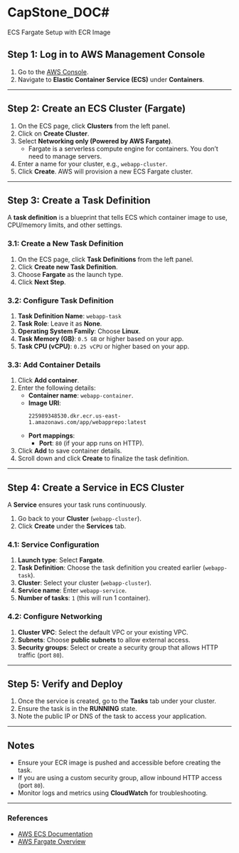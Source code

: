 # CapStone_DOC#


 ECS Fargate Setup with ECR Image

## Step 1: Log in to AWS Management Console
1. Go to the [AWS Console](https://aws.amazon.com/console/).
2. Navigate to **Elastic Container Service (ECS)** under **Containers**.

---

## Step 2: Create an ECS Cluster (Fargate)
1. On the ECS page, click **Clusters** from the left panel.
2. Click on **Create Cluster**.
3. Select **Networking only (Powered by AWS Fargate)**.
   - Fargate is a serverless compute engine for containers. You don’t need to manage servers.
4. Enter a name for your cluster, e.g., `webapp-cluster`.
5. Click **Create**. AWS will provision a new ECS Fargate cluster.

---

## Step 3: Create a Task Definition
A **task definition** is a blueprint that tells ECS which container image to use, CPU/memory limits, and other settings.

### 3.1: Create a New Task Definition
1. On the ECS page, click **Task Definitions** from the left panel.
2. Click **Create new Task Definition**.
3. Choose **Fargate** as the launch type.
4. Click **Next Step**.

### 3.2: Configure Task Definition
1. **Task Definition Name**: `webapp-task`
2. **Task Role**: Leave it as **None**.
3. **Operating System Family**: Choose **Linux**.
4. **Task Memory (GB)**: `0.5 GB` or higher based on your app.
5. **Task CPU (vCPU)**: `0.25 vCPU` or higher based on your app.

### 3.3: Add Container Details
1. Click **Add container**.
2. Enter the following details:
   - **Container name**: `webapp-container`.
   - **Image URI**:  
     ```
     225989348530.dkr.ecr.us-east-1.amazonaws.com/app/webapprepo:latest
     ```
   - **Port mappings**:  
     - **Port**: `80` (if your app runs on HTTP).
3. Click **Add** to save container details.
4. Scroll down and click **Create** to finalize the task definition.

---

## Step 4: Create a Service in ECS Cluster
A **Service** ensures your task runs continuously.

1. Go back to your **Cluster** (`webapp-cluster`).
2. Click **Create** under the **Services** tab.

### 4.1: Service Configuration
1. **Launch type**: Select **Fargate**.
2. **Task Definition**: Choose the task definition you created earlier (`webapp-task`).
3. **Cluster**: Select your cluster (`webapp-cluster`).
4. **Service name**: Enter `webapp-service`.
5. **Number of tasks**: `1` (this will run 1 container).

### 4.2: Configure Networking
1. **Cluster VPC**: Select the default VPC or your existing VPC.
2. **Subnets**: Choose **public subnets** to allow external access.
3. **Security groups**: Select or create a security group that allows HTTP traffic (port `80`).

---

## Step 5: Verify and Deploy
1. Once the service is created, go to the **Tasks** tab under your cluster.
2. Ensure the task is in the **RUNNING** state.
3. Note the public IP or DNS of the task to access your application.

---

## Notes
- Ensure your ECR image is pushed and accessible before creating the task.
- If you are using a custom security group, allow inbound HTTP access (port `80`).
- Monitor logs and metrics using **CloudWatch** for troubleshooting.

---

### References
- [AWS ECS Documentation](https://docs.aws.amazon.com/AmazonECS/latest/developerguide/what-is-ecs.html)
- [AWS Fargate Overview](https://aws.amazon.com/fargate/)
